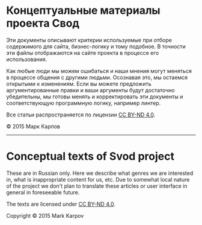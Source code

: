 # Концептуальные материалы проекта Свод

Эти документы описывают критерии используемые при отборе содержимого для
сайта, бизнес-логику и тому подобное. В точности эти файлы отображаются на
сайте проекта в процессе его использования.

Как любые люди мы можем ошибаться и наши мнения могут меняться в процессе
общения с другими людьми. Осознавая это, мы остаемся открытыми к
изменениям. Если вы можете предложить аргументированные правки и ваши
аргументы будут достаточно убедительны, мы готовы менять и корректировать
эти документы и соответствующую программную логику, например линтер.

Все статьи распространяется по лицензии
[CC BY-ND 4.0](https://creativecommons.org/licenses/by-nd/4.0/deed.ru).

© 2015 Марк Карпов

----

# Conceptual texts of Svod project

These are in Russian only. Here we describe what genres we are interested
in, what is inappropriate content for us, etc. Due to somewhat local nature
of the project we don't plan to translate these articles or user interface
in general in foreseeable future.

The texts are licensed under
[CC BY-ND 4.0](https://creativecommons.org/licenses/by-nd/4.0/deed.en).

Copyright © 2015 Mark Karpov
